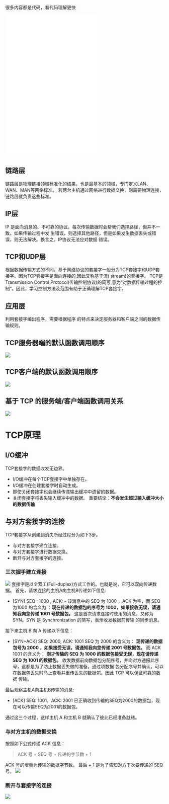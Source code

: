 很多内容都是代码，看代码理解更快

![](echo_client2.c)
![](op_client.c)
![](op_server.c)


## 链路层
链路层是物理链接领域标准化的结果，也是最基本的领域，专门定义LAN、WAN、MAN等网络标准。 若两台主机通过网络进行数据交换，则需要物理连接，链路层就负责这些标准。
## IP层
IP 是面向消息的、不可靠的协议。每次传输数据时会帮我们选择路径，但并不一致。如果传输过程中发 生错误，则选择其他路径，但是如果发生数据丢失或错误，则无法解决。换言之，IP协议无法应对数据 错误。
## TCP和UDP层
根据数据传输方式的不同，基于网络协议的套接字一般分为TCP套接字和UDP套接字。因为TCP套接字是面向连接的,因此又称基于流( stream)的套接字。
TCP是Transmission Control Protocol(传输控制协议)的简写,意为“对数据传输过程的控制”。因此，学习控制方法及范围有助于正确理解TCP套接字。
## 应用层
利用套接字编出程序，需要根据程序 的特点来决定服务器和客户端之间的数据传输规则。
## TCP服务器端的默认函数调用顺序
![](addition/Pasted%20image%2020230803164414.png)
## TCP客户端的默认函数调用顺序
![](addition/Pasted%20image%2020230803164458.png)
## 基于 TCP 的服务端/客户端函数调用关系
![](addition/Pasted%20image%2020230803164631.png)
# TCP原理
## I/O缓冲
TCP套接字的数据收发无边界。
- I/O缓冲在每个TCP套接字中单独存在。
- I/O缓冲在创建套接字时自动生成。
- 即使关闭套接字也会继续传递输出缓冲中遗留的数据。
- 关闭套接字将丢失输入缓冲中的数据。
重要结论：**不会发生超过输入缓冲大小的数据传输**
## 与对方套接字的连接
TCP套接字从创建到消失所经过程分为如下3步。
- 与对方套接字建立连接。
- 与对方套接字进行数据交换。
- 断开与对方套接字的连接。
### 三次握手建立连接
![](addition/Pasted%20image%2020230803171335.png)
套接字是以全双工(Full-duplex)方式工作的。也就是说，它可以双向传递数据。
首先，请求连接的主机A向主机B传递如下信息:
- [SYN] SEQ : 1000 , ACK: - 
	该消息中的 SEQ 为 1000 ，ACK 为空，而 SEQ 为1000 的含义为 ：**现在传递的数据包的序号为 1000，如果接收无误，请通知我向您传递 1001 号数据包。**
这是首次请求连接时使用的消息，又称为 SYN。SYN 是 Synchronization 的简写，表示收发数据前传输 的同步消息。

接下来主机 B 向 A 传递以下信息：
- [SYN+ACK] SEQ: 2000, ACK: 1001 
   SEQ 为 2000 的含义为： **现传递的数据包号为 2000 ，如果接受无误，请通知我向您传递 2001 号数据包。** 
  而 ACK 1001 的含义为： **刚才传输的 SEQ 为 1000 的数据包接受无误，现在请传递 SEQ 为 1001 的数据包。** 
收发数据前向数据包分配序号，并向对方通报此序号，这都是为了防止数据丢失做的准备。通过项数据 包分配序号并确认，可以在数据包丢失时马上查看并重传丢失的数据包。因此 TCP 可以保证可靠的数据 传输。 

最后观察主机A向主机B传输的消息:
- [ACK] SEQ: 1001，ACK: 2001
  已正确收到传输的SEQ为2000的数据包，现在可以传输SEQ为2001的数据包。

通过这三个过程，这样主机 A 和主机 B 就确认了彼此已经准备就绪。

### 与对方主机的数据交换
按照如下公式传递 ACK 信息：
> ACK 号 = SEQ 号 + 传递的字节数 + 1

ACK 号的增量为传输的数据字节数。
最后 + 1 是为了告知对方下次要传递的 SEQ 号。
![](addition/Pasted%20image%2020230803171151.png)

### 断开与套接字的连接
![](addition/Pasted%20image%2020230803171315.png)